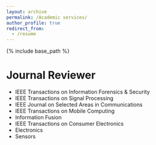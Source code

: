 ```yaml
---
layout: archive
permalink: /Academic services/
author_profile: true
redirect_from:
  - /resume
---
```


{% include base_path %}

Journal Reviewer
======
* IEEE Transactions on Information Forensics & Security
* IEEE Transactions on Signal Processing
* IEEE Journal on Selected Areas in Communications
* IEEE Transactions on Mobile Computing
* Information Fusion
* IEEE Transactions on Consumer Electronics
* Electronics
* Sensors 
